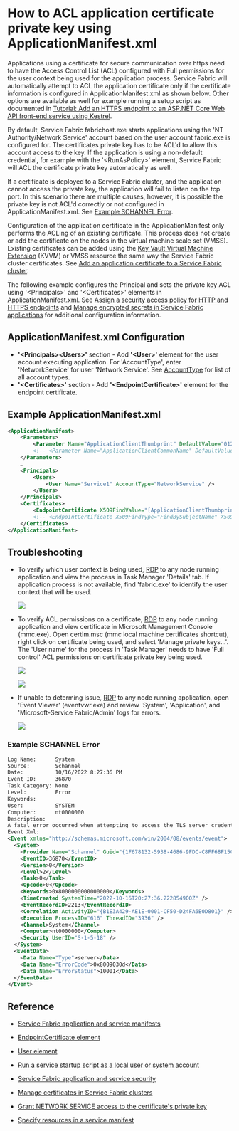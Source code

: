 # How to ACL application certificate private key using ApplicationManifest.xml

Applications using a certificate for secure communication over https need to have the Access Control List (ACL) configured with Full permissions for the user context being used for the application process. Service Fabric will automatically attempt to ACL the application certificate only if the certificate information is configured in ApplicationManifest.xml as shown below. Other options are available as well for example running a setup script as documented in [Tutorial: Add an HTTPS endpoint to an ASP.NET Core Web API front-end service using Kestrel](https://learn.microsoft.com/azure/service-fabric/service-fabric-tutorial-dotnet-app-enable-https-endpoint).

By default, Service Fabric fabrichost.exe starts applications using the 'NT Authority/Network Service' account based on the user account fabric.exe is configured for. The certificates private key has to be ACL'd to allow this account access to the key. If the application is using a non-default credential, for example with the '&lt;RunAsPolicy&gt;' element, Service Fabric will ACL the certificate private key automatically as well. 

If a certificate is deployed to a Service Fabric cluster, and the application cannot access the private key, the application will fail to listen on the tcp port. In this scenario there are multiple causes, however, it is possible the private key is not ACL'd correctly or not configured in ApplicationManifest.xml. See [Example SCHANNEL Error](#example-schannel-error).

Configuration of the application certificate in the ApplicationManifest only performs the ACLing of an existing certificate. This process does not create or add the certificate on the nodes in the virtual machine scale set (VMSS). Existing certificates can be added using the [Key Vault Virtual Machine Extension](https://learn.microsoft.com/azure/virtual-machines/extensions/key-vault-windows) (KVVM) or VMSS resource the same way the Service Fabric cluster certificates. See [Add an application certificate to a Service Fabric cluster](https://learn.microsoft.com/azure/service-fabric/scripts/service-fabric-powershell-add-application-certificate).

The following example configures the Principal and sets the private key ACL using '&lt;Principals&gt;' and '&lt;Certificates&gt;' elements in ApplicationManifest.xml. See [Assign a security access policy for HTTP and HTTPS endpoints](https://learn.microsoft.com/azure/service-fabric/service-fabric-assign-policy-to-endpoint) and [Manage encrypted secrets in Service Fabric applications](https://docs.microsoft.com/azure/service-fabric/service-fabric-application-secret-management)
 for additional configuration information.

## ApplicationManifest.xml Configuration

- **'&lt;Principals&gt;&lt;Users&gt;'** section - Add **'&lt;User&gt;'** element for the user account executing application. For 'AccountType', enter 'NetworkService' for user 'Network Service'. See [AccountType](https://learn.microsoft.com/azure/service-fabric/service-fabric-service-model-schema-elements#accounttype) for list of all account types.
- **'&lt;Certificates&gt;'** section - Add **'&lt;EndpointCertificate&gt;'** element for the endpoint certificate.

## Example ApplicationManifest.xml

```xml
<ApplicationManifest>
	<Parameters>
		<Parameter Name="ApplicationClientThumbprint" DefaultValue="012345678901234567890123456789" />
		<!-- <Parameter Name="ApplicationClientCommonName" DefaultValue="*.contoso.com" /> -->
	</Parameters>
	…
	<Principals>
		<Users>
			<User Name="Service1" AccountType="NetworkService" />
		</Users>
	</Principals>
	<Certificates>
		<EndpointCertificate X509FindValue="[ApplicationClientThumbprint]" Name="WebAdminCert" />
		<!-- <EndpointCertificate X509FindType="FindBySubjectName" X509FindValue="[ApplicationClientCommonName]" Name="WebAdminCert" /> -->
	</Certificates>
</ApplicationManifest>
```

## Troubleshooting

- To verify which user context is being used, [RDP](https://docs.microsoft.com/azure/service-fabric/service-fabric-cluster-remote-connect-to-azure-cluster-node) to any node running application and view the process in Task Manager 'Details' tab. If application process is not available, find 'fabric.exe' to identify the user context that will be used.

  ![](../media/task-manager-user-context.png)

- To verify ACL permissions on a certificate, [RDP](https://docs.microsoft.com/azure/service-fabric/service-fabric-cluster-remote-connect-to-azure-cluster-node) to any node running application and view certificate in Microsoft Management Console (mmc.exe). Open certlm.msc (mmc local machine certificates shortcut), right click on certificate being used, and select 'Manage private keys...'. The 'User name' for the process in 'Task Manager' needs to have 'Full control' ACL permissions on certificate private key being used.

  ![](../media/certlm-manage-private-keys.png)

  ![](../media/certlm-certificate-acl.png)

- If unable to determing issue, [RDP](https://docs.microsoft.com/azure/service-fabric/service-fabric-cluster-remote-connect-to-azure-cluster-node) to any node running application, open 'Event Viewer' (eventvwr.exe) and review 'System', 'Application', and 'Microsoft-Service Fabric/Admin' logs for errors.

  ![](../media/eventvwr-microsoft-service-fabric.png)

### Example SCHANNEL Error

```xml
Log Name:      System
Source:        Schannel
Date:          10/16/2022 8:27:36 PM
Event ID:      36870
Task Category: None
Level:         Error
Keywords:      
User:          SYSTEM
Computer:      nt0000000
Description:
A fatal error occurred when attempting to access the TLS server credential private key. The error code returned from the cryptographic module is 0x8009030D. The internal error state is 10001.
Event Xml:
<Event xmlns="http://schemas.microsoft.com/win/2004/08/events/event">
  <System>
    <Provider Name="Schannel" Guid="{1F678132-5938-4686-9FDC-C8FF68F15C85}" />
    <EventID>36870</EventID>
    <Version>0</Version>
    <Level>2</Level>
    <Task>0</Task>
    <Opcode>0</Opcode>
    <Keywords>0x8000000000000000</Keywords>
    <TimeCreated SystemTime="2022-10-16T20:27:36.222854900Z" />
    <EventRecordID>2213</EventRecordID>
    <Correlation ActivityID="{B1E3A429-AE1E-0001-CF50-D24FA6E0D801}" />
    <Execution ProcessID="616" ThreadID="3936" />
    <Channel>System</Channel>
    <Computer>nt0000000</Computer>
    <Security UserID="S-1-5-18" />
  </System>
  <EventData>
    <Data Name="Type">server</Data>
    <Data Name="ErrorCode">0x8009030d</Data>
    <Data Name="ErrorStatus">10001</Data>
  </EventData>
</Event>
```

## Reference

- [Service Fabric application and service manifests](https://learn.microsoft.com/azure/service-fabric/service-fabric-application-and-service-manifests)
- [EndpointCertificate element](https://learn.microsoft.com/azure/service-fabric/service-fabric-service-model-schema-elements#endpointcertificate)
- [User element](https://learn.microsoft.com/azure/service-fabric/service-fabric-service-model-schema-elements#user-element)
- [Run a service startup script as a local user or system account](https://learn.microsoft.com/azure/service-fabric/service-fabric-run-script-at-service-startup)

- [Service Fabric application and service security](https://learn.microsoft.com/azure/service-fabric/service-fabric-application-and-service-security)
- [Manage certificates in Service Fabric clusters](https://learn.microsoft.com/azure/service-fabric/cluster-security-certificate-management)
- [Grant NETWORK SERVICE access to the certificate's private key](https://learn.microsoft.com/azure/service-fabric/service-fabric-tutorial-dotnet-app-enable-https-endpoint#grant-network-service-access-to-the-certificates-private-key)
- [Specify resources in a service manifest](https://learn.microsoft.com/azure/service-fabric/service-fabric-service-manifest-resources)
